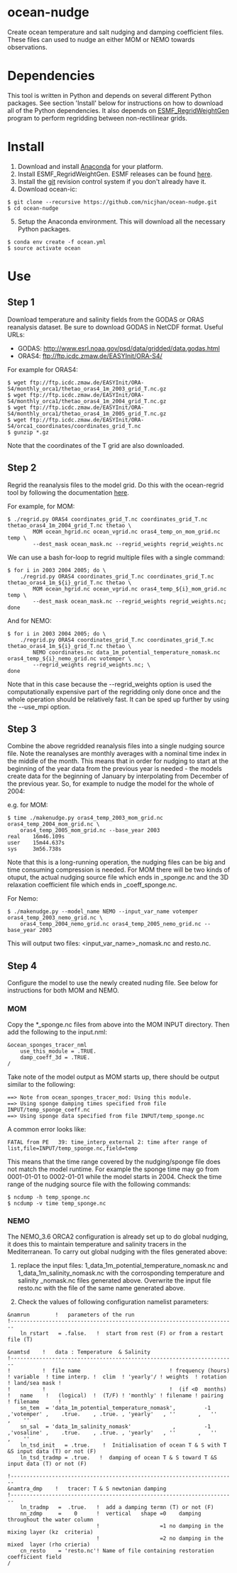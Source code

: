 # ocean-nudge

Create ocean temperature and salt nudging and damping coefficient files. These files can used to nudge an either MOM or NEMO towards observations.

# Dependencies

This tool is written in Python and depends on several different Python packages. See section 'Install' below for instructions on how to download all of the Python dependencies. It also depends on
 [ESMF_RegridWeightGen](https://www.earthsystemcog.org/projects/regridweightgen/) program to perform regridding between non-rectilinear grids.

# Install

1. Download and install [Anaconda](https://www.continuum.io/downloads) for your platform.
2. Install ESMF_RegridWeightGen. ESMF releases can be found [here](http://www.earthsystemmodeling.org/download/data/releases.shtml).
3. Install the [git](https://git-scm.com/) revision control system if you don't already have it.
4. Download ocean-ic:
```{bash}
$ git clone --recursive https://github.com/nicjhan/ocean-nudge.git
$ cd ocean-nudge
```
5. Setup the Anaconda environment. This will download all the necessary Python packages.
```{bash}
$ conda env create -f ocean.yml
$ source activate ocean
```

# Use

## Step 1

Download temperature and salinity fields from the GODAS or ORAS reanalysis dataset. Be sure to download GODAS in NetCDF format. Useful URLs:

- GODAS: http://www.esrl.noaa.gov/psd/data/gridded/data.godas.html
- ORAS4: ftp://ftp.icdc.zmaw.de/EASYInit/ORA-S4/

For example for ORAS4:

```
$ wget ftp://ftp.icdc.zmaw.de/EASYInit/ORA-S4/monthly_orca1/thetao_oras4_1m_2003_grid_T.nc.gz
$ wget ftp://ftp.icdc.zmaw.de/EASYInit/ORA-S4/monthly_orca1/thetao_oras4_1m_2004_grid_T.nc.gz
$ wget ftp://ftp.icdc.zmaw.de/EASYInit/ORA-S4/monthly_orca1/thetao_oras4_1m_2005_grid_T.nc.gz
$ wget ftp://ftp.icdc.zmaw.de/EASYInit/ORA-S4/orca1_coordinates/coordinates_grid_T.nc
$ gunzip *.gz
```

Note that the coordinates of the T grid are also downloaded.

## Step 2

Regrid the reanalysis files to the model grid. Do this with the ocean-regrid tool by following the documentation [here](https://github.com/nicjhan/ocean-regrid).

For example, for MOM:
```{bash}
$ ./regrid.py ORAS4 coordinates_grid_T.nc coordinates_grid_T.nc thetao_oras4_1m_2004_grid_T.nc thetao \
        MOM ocean_hgrid.nc ocean_vgrid.nc oras4_temp_on_mom_grid.nc temp \
        --dest_mask ocean_mask.nc --regrid_weights regrid_weights.nc
```

We can use a bash for-loop to regrid multiple files with a single command:
```{bash}
$ for i in 2003 2004 2005; do \
    ./regrid.py ORAS4 coordinates_grid_T.nc coordinates_grid_T.nc thetao_oras4_1m_${i}_grid_T.nc thetao \
        MOM ocean_hgrid.nc ocean_vgrid.nc oras4_temp_${i}_mom_grid.nc temp \
        --dest_mask ocean_mask.nc --regrid_weights regrid_weights.nc;
done
```

And for NEMO:

```{bash}
$ for i in 2003 2004 2005; do \
    ./regrid.py ORAS4 coordinates_grid_T.nc coordinates_grid_T.nc thetao_oras4_1m_${i}_grid_T.nc thetao \
        NEMO coordinates.nc data_1m_potential_temperature_nomask.nc oras4_temp_${i}_nemo_grid.nc votemper \
        --regrid_weights regrid_weights.nc; \
done
```

Note that in this case because the --regrid_weights option is used the computationally expensive part of the regridding only done once and the whole operation should be relatively fast. It can be sped up further by using the --use_mpi option.

## Step 3

Combine the above regridded reanalysis files into a single nudging source file. Note the reanalyses are monthly averages with a nominal time index in the middle of the month. This means that in order for nudging to start at the beginning of the year data from the previous year is needed - the models create data for the beginning of January by interpolating from December of the previous year. So, for example to nudge the model for the whole of 2004:

e.g. for MOM:
```
$ time ./makenudge.py oras4_temp_2003_mom_grid.nc oras4_temp_2004_mom_grid.nc \
    oras4_temp_2005_mom_grid.nc --base_year 2003
real    16m46.109s
user    15m44.637s
sys     3m56.738s
```

Note that this is a long-running operation, the nudging files can be big and time consuming compression is needed. For MOM there will be two kinds of otuput, the actual nudging source file which ends in \_sponge.nc and the 3D relaxation coefficient file which ends in \_coeff_sponge.nc.

For Nemo:
```
$ ./makenudge.py --model_name NEMO --input_var_name votemper oras4_temp_2003_nemo_grid.nc \
    oras4_temp_2004_nemo_grid.nc oras4_temp_2005_nemo_grid.nc --base_year 2003
```

This will output two files: \<input_var_name\>\_nomask.nc and resto.nc.

## Step 4

Configure the model to use the newly created nuding file. See below for instructions for both MOM and NEMO.

### MOM

Copy the \*\_sponge.nc files from above into the MOM INPUT directory. Then add the following to the input.nml:

```{fortran}
&ocean_sponges_tracer_nml
    use_this_module = .TRUE.
    damp_coeff_3d = .TRUE.
/
```

Take note of the model output as MOM starts up, there should be output similar to the following:

```
==> Note from ocean_sponges_tracer_mod: Using this module.
==> Using sponge damping times specified from file INPUT/temp_sponge_coeff.nc
==> Using sponge data specified from file INPUT/temp_sponge.nc
```

A common error looks like:
```
FATAL from PE   39: time_interp_external 2: time after range of list,file=INPUT/temp_sponge.nc,field=temp
```

This means that the time range covered by the nudging/sponge file does not match the model runtime. For example the sponge time may go from 0001-01-01 to 0002-01-01 while the model starts in 2004. Check the time range of the nudging source file with the following commands:

```
$ ncdump -h temp_sponge.nc
$ ncdump -v time temp_sponge.nc
```

### NEMO

The NEMO_3.6 ORCA2 configuration is already set up to do global nudging, it does this to maintain temperature and salinity tracers in the Mediterranean. To carry out global nudging with the files generated above:

1. replace the input files: 1_data_1m_potential_temperature_nomask.nc and 1_data_1m_salinity_nomask.nc with the corrosponding temperature and salinity \_nomask.nc files generated above. Overwrite the input file resto.nc with the file of the same name generated above.

2. Check the values of following configuration namelist parameters:

```{fortran}
&namrun        !   parameters of the run
!-----------------------------------------------------------------------
    ln_rstart   = .false.   !  start from rest (F) or from a restart file (T)

&namtsd    !   data : Temperature  & Salinity
!-----------------------------------------------------------------------
!          !  file name                            ! frequency (hours) ! variable  ! time interp. !  clim  ! 'yearly'/ ! weights  ! rotation ! land/sea mask !
!          !                                       !  (if <0  months)  !   name    !   (logical)  !  (T/F) ! 'monthly' ! filename ! pairing  ! filename      !
    sn_tem  = 'data_1m_potential_temperature_nomask',         -1        ,'votemper' ,    .true.    , .true. , 'yearly'   , ''       ,   ''    ,    ''
    sn_sal  = 'data_1m_salinity_nomask'             ,         -1        ,'vosaline' ,    .true.    , .true. , 'yearly'   , ''       ,   ''    ,    ''
    ln_tsd_init   = .true.    !  Initialisation of ocean T & S with T &S input data (T) or not (F)
    ln_tsd_tradmp = .true.   !  damping of ocean T & S toward T &S input data (T) or not (F)

!-----------------------------------------------------------------------
&namtra_dmp    !   tracer: T & S newtonian damping
!-----------------------------------------------------------------------
    ln_tradmp   =  .true.   !  add a damping termn (T) or not (F)
    nn_zdmp     =    0      !  vertical   shape =0    damping throughout the water column
                            !                   =1 no damping in the mixing layer (kz  criteria)
                            !                   =2 no damping in the mixed  layer (rho crieria)
    cn_resto    = 'resto.nc'! Name of file containing restoration coefficient field
/
```

